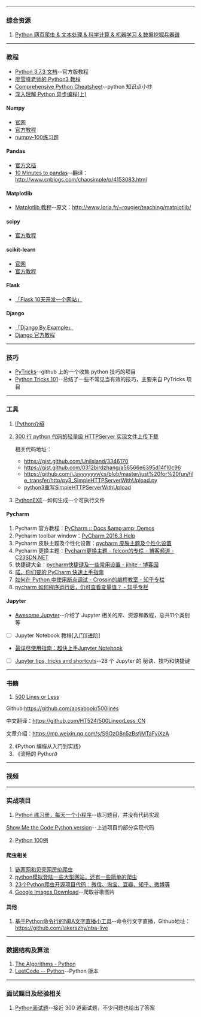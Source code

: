 

---
### 综合资源

1. [Python 网页爬虫 & 文本处理 & 科学计算 & 机器学习 & 数据挖掘兵器谱](http://www.52nlp.cn/python-%E7%BD%91%E9%A1%B5%E7%88%AC%E8%99%AB-%E6%96%87%E6%9C%AC%E5%A4%84%E7%90%86-%E7%A7%91%E5%AD%A6%E8%AE%A1%E7%AE%97-%E6%9C%BA%E5%99%A8%E5%AD%A6%E4%B9%A0-%E6%95%B0%E6%8D%AE%E6%8C%96%E6%8E%98)


---

### 教程

- [Python 3.7.3 文档](https://docs.python.org/zh-cn/3.7/)--官方版教程
- [廖雪峰老师的 Python3 教程](https://www.liaoxuefeng.com/wiki/0014316089557264a6b348958f449949df42a6d3a2e542c000)
- [Comprehensive Python Cheatsheet](https://github.com/gto76/python-cheatsheet)--python 知识点小抄
- [深入理解 Python 异步编程(上)](http://python.jobbole.com/88291/)

#### Numpy

- [官网](http://www.numpy.org/)
- [官方教程](https://www.numpy.org/devdocs/user/quickstart.html)
- [numpy-100练习题](http://www.labri.fr/perso/nrougier/teaching/numpy.100/)

#### Pandas

- [官方文档](https://pandas.pydata.org/pandas-docs/stable/)
- [10 Minutes to pandas](http://pandas.pydata.org/pandas-docs/stable/getting_started/10min.html)--翻译：http://www.cnblogs.com/chaosimple/p/4153083.html

#### Matplotlib

- [Matplotlib 教程](https://liam.page/2014/09/11/matplotlib-tutorial-zh-cn/)--原文：http://www.loria.fr/~rougier/teaching/matplotlib/

#### scipy

- [官方教程](https://docs.scipy.org/doc/scipy/reference/tutorial/index.html)

#### scikit-learn

- [官网](https://scikit-learn.org/)
- [官方教程](https://scikit-learn.org/stable/tutorial/index.html)


#### Flask

- [「Flask 10天开发一个网站」](https://zhuanlan.zhihu.com/p/33038507)

#### Django

- [「Django By Example」](https://www.jianshu.com/p/05810d38f93a)
- [Django 官方教程](https://docs.djangoproject.com/en/2.1/intro/)

---
### 技巧

- [PyTricks](https://github.com/brennerm/PyTricks)--github 上的一个收集 python 技巧的项目
- [Python Tricks 101](https://hackernoon.com/python-tricks-101-2836251922e0)--总结了一些不常见当有效的技巧，主要来自 PyTricks 项目



---
### 工具

1. [IPython介绍](https://blog.csdn.net/gavin_john/article/details/53086766)
2. [300 行 python 代码的轻量级 HTTPServer 实现文件上传下载](https://my.oschina.net/leejun2005/blog/71444)

    相关代码地址：
    - https://gist.github.com/UniIsland/3346170
    - https://gist.github.com/0312birdzhang/a56566e6395d14f10c96
    - https://github.com/jJayyyyyyy/cs/blob/master/just%20for%20fun/file_transfer/http/py3_SimpleHTTPServerWithUpload.py
    - [python3重写SimpleHTTPServerWithUpload](https://jjayyyyyyy.github.io/2016/10/07/reWrite_SimpleHTTPServerWithUpload_with_python3.html)

3. [PythonEXE](https://github.com/jabbalaci/PythonEXE)--如何生成一个可执行文件


#### Pycharm

1. Pycharm 官方教程：[PyCharm :: Docs &amp;amp;amp; Demos](http://link.zhihu.com/?target=http%3A//www.jetbrains.com/pycharm/documentation/)
2. Pycharm toolbar window：[PyCharm 2016.3 Help](http://link.zhihu.com/?target=https%3A//www.jetbrains.com/help/pycharm/2016.3/debug-tool-window.html%23steptoolbar)
3. Pycharm 皮肤主题及个性化设置：[pycharm 皮肤主题及个性化设置](http://link.zhihu.com/?target=http%3A//blog.csdn.net/garfielder007/article/details/53873787)
4. Pycharm 更换主题：[Pycharm更换主题 - felcon的专栏 - 博客频道 -C23SDN.NET](http://link.zhihu.com/?target=http%3A//blog.csdn.net/felcon/article/details/38491413)
5. 快捷键大全：[pycharm快捷键及一些常用设置 - jihite - 博客园](http://link.zhihu.com/?target=http%3A//www.cnblogs.com/kaituorensheng/p/5371366.html)
6. [喏，你们要的 PyCharm 快速上手指南](https://zhuanlan.zhihu.com/p/26066151)
7. [如何在 Python 中使用断点调试 - Crossin的编程教室 - 知乎专栏](https://zhuanlan.zhihu.com/p/21304838)
8. [pycharm 如何程序运行后，仍可查看变量值？ - 知乎专栏](https://zhuanlan.zhihu.com/p/27062841)


#### Jupyter

- [Awesome Jupyter](https://github.com/markusschanta/awesome-jupyter)--介绍了 Jupyter 相关的库、资源和教程，总共11个类别等
- [ ] Jupyter Notebook 教程[[入门]](https://www.dataquest.io/blog/jupyter-notebook-tutorial/)[[进阶]](https://www.dataquest.io/blog/advanced-jupyter-notebooks-tutorial/)
- [最详尽使用指南：超快上手Jupyter Notebook](https://zhuanlan.zhihu.com/p/32320214)
- [ ] [Jupyter tips, tricks and shortcuts](https://www.dataquest.io/blog/jupyter-notebook-tips-tricks-shortcuts/)--28 个 Jupyter 的 秘诀、技巧和快捷键


---

### 书籍

1. [500 Lines or Less](http://aosabook.org/en/index.html)

Github:https://github.com/aosabook/500lines

中文翻译：https://github.com/HT524/500LineorLess_CN

文章介绍：https://mp.weixin.qq.com/s/S9OzO8n5zBsfjMTaFyiXzA

2. 《Python 编程从入门到实践》
3. 《流畅的 Python》

---
### 视频



---
### 实战项目

1. [Python 练习册，每天一个小程序](https://github.com/Yixiaohan/show-me-the-code)--练习题目，并没有代码实现

[Show Me the Code Python version](https://github.com/Show-Me-the-Code/python)--上述项目的部分实现代码

2. [Python 100例](http://www.runoob.com/python/python-100-examples.html)


#### 爬虫相关

1. [链家网和贝壳网房价爬虫](https://github.com/jumper2014/lianjia-beike-spider)
2. [python模拟登陆一些大型网站，还有一些简单的爬虫](https://github.com/CriseLYJ/awesome-python-login-model)
3. [23个Python爬虫开源项目代码：微信、淘宝、豆瓣、知乎、微博等](https://mp.weixin.qq.com/s/qmGmuBxcXcR4imLQIUZjSQ)
4. [Google Images Download](https://github.com/hardikvasa/google-images-download)--爬取谷歌图片



#### 其他

1. [基于Python命令行的NBA文字直播小工具](https://www.jianshu.com/p/b4077b8810bd)--命令行文字直播，Github地址：https://github.com/lakerszhy/nba-live


---
### 数据结构及算法

1. [The Algorithms - Python](https://github.com/TheAlgorithms/Python)
2. [LeetCode -- Python](https://github.com/csujedihy/lc-all-solutions)--Python 版本



---
### 面试题目及经验相关

1. [Python面试题](https://github.com/kenwoodjw/python_interview_question)--接近 300 道面试题，不少问题也给出了答案

